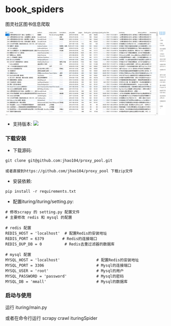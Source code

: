 # book_spiders
图灵社区图书信息爬取

![](./assets/1563771924771.png)

* 支持版本:  ![](https://img.shields.io/badge/Python-3.x-blue.svg)

### 下载安装

* 下载源码:

```shell
git clone git@github.com:jhao104/proxy_pool.git

或者直接到https://github.com/jhao104/proxy_pool 下载zip文件
```

* 安装依赖:

```shell
pip install -r requirements.txt
```

* 配置ituring/ituring/setting.py:

```shell
# 修改scrapy 的 setting.py 配置文件
# 主要修改 redis 和 mysql 的配置

# redis 配置
REDIS_HOST = 'localhost'  # 配置Redis的安装地址
REDIS_PORT = 6379        # Redis的连接端口
REDIS_DUP_DB = 0 		  # Redis去重过滤器的数据库

# mysql 配置
MYSQL_HOST = 'localhost'                # 配置Redis的安装地址
MYSQL_PORT = 3306                       # Mysql的连接端口
MYSQL_USER = 'root'                     # Mysql的用户
MYSQL_PASSWORD = 'password'       		# Mysql的密码
MYSQL_DB = 'mmall' 		                # Mysql的数据库
```



### 启动与使用

运行 ituring/main.py 

或者在命令行运行 scrapy crawl ituringSpider
